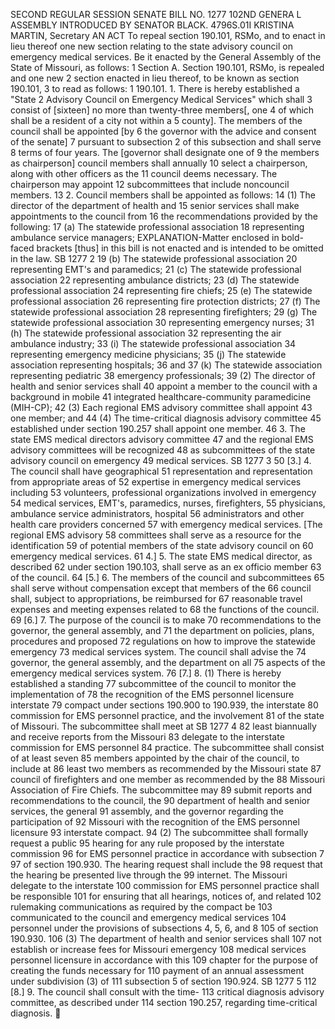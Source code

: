 SECOND REGULAR SESSION
SENATE BILL NO. 1277
102ND GENERA L ASSEMBLY
INTRODUCED BY SENATOR BLACK.
4796S.01I KRISTINA MARTIN, Secretary
AN ACT
To repeal section 190.101, RSMo, and to enact in lieu thereof one new section relating to the state
advisory council on emergency medical services.
Be it enacted by the General Assembly of the State of Missouri, as follows:
1 Section A. Section 190.101, RSMo, is repealed and one new
2 section enacted in lieu thereof, to be known as section 190.101,
3 to read as follows:
1 190.101. 1. There is hereby established a "State
2 Advisory Council on Emergency Medical Services" which shall
3 consist of [sixteen] no more than twenty-three members[, one
4 of which shall be a resident of a city not within a
5 county]. The members of the council shall be appointed [by
6 the governor with the advice and consent of the senate]
7 pursuant to subsection 2 of this subsection and shall serve
8 terms of four years. The [governor shall designate one of
9 the members as chairperson] council members shall annually
10 select a chairperson, along with other officers as the
11 council deems necessary. The chairperson may appoint
12 subcommittees that include noncouncil members.
13 2. Council members shall be appointed as follows:
14 (1) The director of the department of health and
15 senior services shall make appointments to the council from
16 the recommendations provided by the following:
17 (a) The statewide professional association
18 representing ambulance service managers;
EXPLANATION-Matter enclosed in bold-faced brackets [thus] in this bill is not enacted
and is intended to be omitted in the law.
SB 1277 2
19 (b) The statewide professional association
20 representing EMT's and paramedics;
21 (c) The statewide professional association
22 representing ambulance districts;
23 (d) The statewide professional association
24 representing fire chiefs;
25 (e) The statewide professional association
26 representing fire protection districts;
27 (f) The statewide professional association
28 representing firefighters;
29 (g) The statewide professional association
30 representing emergency nurses;
31 (h) The statewide professional association
32 representing the air ambulance industry;
33 (i) The statewide professional association
34 representing emergency medicine physicians;
35 (j) The statewide association representing hospitals;
36 and
37 (k) The statewide association representing pediatric
38 emergency professionals;
39 (2) The director of health and senior services shall
40 appoint a member to the council with a background in mobile
41 integrated healthcare-community paramedicine (MIH-CP);
42 (3) Each regional EMS advisory committee shall appoint
43 one member; and
44 (4) The time-critical diagnosis advisory committee
45 established under section 190.257 shall appoint one member.
46 3. The state EMS medical directors advisory committee
47 and the regional EMS advisory committees will be recognized
48 as subcommittees of the state advisory council on emergency
49 medical services.
SB 1277 3
50 [3.] 4. The council shall have geographical
51 representation and representation from appropriate areas of
52 expertise in emergency medical services including
53 volunteers, professional organizations involved in emergency
54 medical services, EMT's, paramedics, nurses, firefighters,
55 physicians, ambulance service administrators, hospital
56 administrators and other health care providers concerned
57 with emergency medical services. [The regional EMS advisory
58 committees shall serve as a resource for the identification
59 of potential members of the state advisory council on
60 emergency medical services.
61 4.] 5. The state EMS medical director, as described
62 under section 190.103, shall serve as an ex officio member
63 of the council.
64 [5.] 6. The members of the council and subcommittees
65 shall serve without compensation except that members of the
66 council shall, subject to appropriations, be reimbursed for
67 reasonable travel expenses and meeting expenses related to
68 the functions of the council.
69 [6.] 7. The purpose of the council is to make
70 recommendations to the governor, the general assembly, and
71 the department on policies, plans, procedures and proposed
72 regulations on how to improve the statewide emergency
73 medical services system. The council shall advise the
74 governor, the general assembly, and the department on all
75 aspects of the emergency medical services system.
76 [7.] 8. (1) There is hereby established a standing
77 subcommittee of the council to monitor the implementation of
78 the recognition of the EMS personnel licensure interstate
79 compact under sections 190.900 to 190.939, the interstate
80 commission for EMS personnel practice, and the involvement
81 of the state of Missouri. The subcommittee shall meet at
SB 1277 4
82 least biannually and receive reports from the Missouri
83 delegate to the interstate commission for EMS personnel
84 practice. The subcommittee shall consist of at least seven
85 members appointed by the chair of the council, to include at
86 least two members as recommended by the Missouri state
87 council of firefighters and one member as recommended by the
88 Missouri Association of Fire Chiefs. The subcommittee may
89 submit reports and recommendations to the council, the
90 department of health and senior services, the general
91 assembly, and the governor regarding the participation of
92 Missouri with the recognition of the EMS personnel licensure
93 interstate compact.
94 (2) The subcommittee shall formally request a public
95 hearing for any rule proposed by the interstate commission
96 for EMS personnel practice in accordance with subsection 7
97 of section 190.930. The hearing request shall include the
98 request that the hearing be presented live through the
99 internet. The Missouri delegate to the interstate
100 commission for EMS personnel practice shall be responsible
101 for ensuring that all hearings, notices of, and related
102 rulemaking communications as required by the compact be
103 communicated to the council and emergency medical services
104 personnel under the provisions of subsections 4, 5, 6, and 8
105 of section 190.930.
106 (3) The department of health and senior services shall
107 not establish or increase fees for Missouri emergency
108 medical services personnel licensure in accordance with this
109 chapter for the purpose of creating the funds necessary for
110 payment of an annual assessment under subdivision (3) of
111 subsection 5 of section 190.924.
SB 1277 5
112 [8.] 9. The council shall consult with the time-
113 critical diagnosis advisory committee, as described under
114 section 190.257, regarding time-critical diagnosis.
